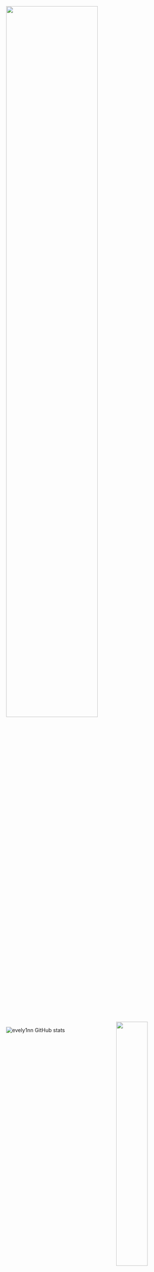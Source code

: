 
 <img width="70%" src= "https://readme-typing-svg.demolab.com?font=Fira+Code&pause=062e96&color=1b8bb4&background=FF6AAA00&vCenter=false&multiline=true&width=435&height=30&lines=yeağer">
 
<img width="41%" align="right" src="https://count.getloli.com/get/@:ravzasanchez?theme=rule34">


![evely1nn GitHub stats](https://github-readme-stats.vercel.app/api/?username=ravzasanchez&show_icons=false&title_color=1b8bb4&icon_color=8db6cd&text_color=8db6cd&bg_color=000)



</div>
<br>
<div>


<img width="100%" align="center" src="https://i.superhaber.com/storage/files/images/2024/01/12/hakan-yagar-testo-taylan-mq3y.jpg" alt="background">







